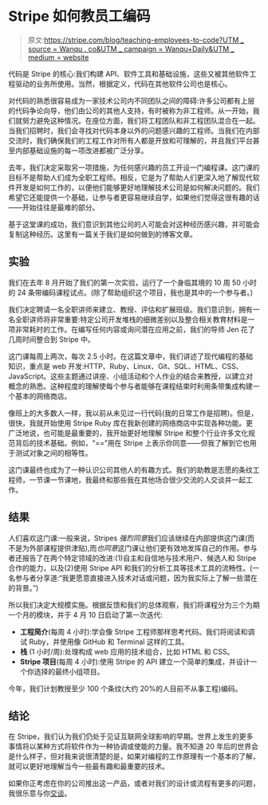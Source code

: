 # Stripe 如何教员工编码

> 原文:[https://stripe.com/blog/teaching-employees-to-code?UTM _ source = Wanqu . co&UTM _ campaign = Wanqu+Daily&UTM _ medium = website](https://stripe.com/blog/teaching-employees-to-code?utm_source=wanqu.co&utm_campaign=Wanqu+Daily&utm_medium=website)



代码是 Stripe 的核心:我们构建 API、软件工具和基础设施，这些又被其他软件工程驱动的业务所使用。当然，根据定义，代码在其他软件公司也是核心。

对代码的熟悉很容易成为一家技术公司内不同团队之间的障碍:许多公司都有上层的代码争论向导，他们由公司的其他人支持，有时被称为非工程师。从一开始，我们就努力避免这种情况。在座位方面，我们将工程团队和非工程团队混合在一起。当我们招聘时，我们会寻找对代码本身以外的问题感兴趣的工程师。当我们在内部交流时，我们确保我们的工程工作对所有人都是开放和可理解的，并且我们平台甚至内部基础设施的每一项改进都被广泛分享。

去年，我们决定采取另一项措施，为任何感兴趣的员工开设一门编程课。这门课的目标不是帮助人们成为全职工程师。相反，它是为了帮助人们更深入地了解现代软件开发是如何工作的，以便他们能够更好地理解技术公司是如何解决问题的。我们希望它还能提供一个基础，让参与者更容易继续自学，如果他们觉得这很有趣的话——开始往往是最难的部分。

基于这堂课的成功，我们意识到其他公司的人可能会对这种经历感兴趣，并可能会复制这种经历。这里有一篇关于我们是如何做到的博客文章。

## 实验

我们在去年 8 月开始了我们的第一次实验，运行了一个身临其境的 10 周 50 小时的 24 条带编码课程试点。(除了帮助组织这个项目，我也是其中的一个参与者。)

我们决定聘请一名全职讲师来建立、教授、评估和扩展班级。我们意识到，拥有一名全职讲师将非常重要:特定公司开发堆栈的细微差别以及整合相关教育材料是一项非常耗时的工作。在编写任何内容或询问潜在应用之前，我们的导师 Jen 花了几周时间整合到 Stripe 中。

这门课每周上两次，每次 2.5 小时。在这篇文章中，我们讲述了现代编程的基础知识，重点是 web 开发:HTTP、Ruby、Linux、Git、SQL、HTML、CSS、JavaScript。这些主题通过讲座、小组活动和个人作业的结合来教授，以建立对概念的熟悉。这种程度的理解使每个参与者能够在课程结束时利用条带集成构建一个基本的网络商店。

像班上的大多数人一样，我以前从未见过一行代码(我的日常工作是招聘)。但是，很快，我就开始使用 Stripe Ruby 库在我新创建的网络商店中实现各种功能。更广泛地说，也可能是最重要的，我开始更好地理解 Stripe 和整个行业许多文化规范背后的技术基础。例如，“==”用在 Stripe 上表示你同意——但我了解到它也用于测试对象之间的相等性。

这门课最终也成为了一种认识公司其他人的有趣方式。我们的助教是志愿的条纹工程师，一节课一节课地，我最终和那些我在其他场合很少交流的人交谈并一起工作。

## 结果

人们喜欢这门课:一般来说，Stripes *强烈同意*我们应该继续在内部提供这门课(而不是为外部课程提供津贴),而*也同意*这门课让他们更有效地发挥自己的作用。参与者还报告了在两个特定领域的改进:(1)自主和自信地与技术用户、候选人和 Stripe 合作的能力，以及(2)使用 Stripe API 和我们的分析工具等技术工具的流畅性。(一名参与者分享道:“我更愿意直接进入技术对话或问题，因为我实际上了解一些潜在的背景。”)

所以我们决定大规模实施。根据反馈和我们的总体观察，我们将课程分为三个为期一个月的模块，并于 4 月 10 日启动了第一次迭代:

*   **工程简介**(每周 4 小时):学会像 Stripe 工程师那样思考代码。我们将阅读和调试 Ruby，并使用像 GitHub 和 Terminal 这样的工具。
*   **栈** (1 小时/周):处理构成 web 应用的技术组合，比如 HTML 和 CSS。
*   **Stripe 项目**(每周 4 小时):使用 Stripe 的 API 建立一个简单的集成，并设计一个你选择的最终小组项目。

今年，我们计划教授至少 100 个条纹(大约 20%的人目前不从事工程)编码。

## 结论

在 Stripe，我们认为我们仍处于见证互联网全球影响的早期。世界上发生的更多事情将以某种方式将软件作为一种协调或使能的力量。我不知道 20 年后的世界会是什么样子，但对我来说很清楚的是，如果对编程的工作原理有一个基本的了解，就可以更好地理解当今一些最有趣和最重要的技术。

如果你正考虑在你的公司推出这一产品，或者对我们的设计或流程有更多的问题，我很乐意与你[交谈](mailto:ella.grimshaw@stripe.com)。

